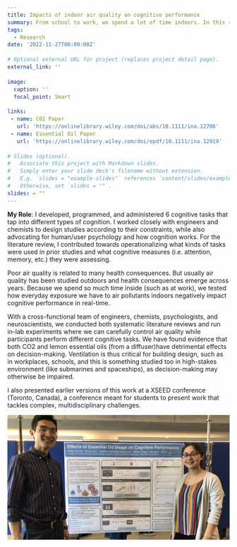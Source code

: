 ```yaml
---
title: Impacts of indoor air quality on cognitive performance
summary: From school to work, we spend a lot of time indoors. In this <strong> wide-scale collaboration</strong> between psychologists, engineers, and chemists, we are researching how everyday fluctuations in indoor air quality impacts cognition. We find that CO2, as well as common household fragrance products, negatively impact decision-making. This work provides actionable insights into why good building ventilation is so important.
tags:
  - Research
date: '2022-11-27T00:00:00Z'

# Optional external URL for project (replaces project detail page).
external_link: ''

image:
  caption: ''
  focal_point: Smart

links:
 - name: CO2 Paper
   url: 'https://onlinelibrary.wiley.com/doi/abs/10.1111/ina.12706'
 - name: Essential Oil Paper
   url: 'https://onlinelibrary.wiley.com/doi/epdf/10.1111/ina.12919'

# Slides (optional).
#   Associate this project with Markdown slides.
#   Simply enter your slide deck's filename without extension.
#   E.g. `slides = "example-slides"` references `content/slides/example-slides.md`.
#   Otherwise, set `slides = ""`.
slides: = ""
---
```

<strong>My Role</strong>: I developed, programmed, and administered 6 cognitive tasks that tap into different types of cognition. I worked closely with engineers and chemists to design studies according to their constraints, while also advocating for human/user psychology and how cognition works. For the literature review, I contributed towards operationalizing what kinds of tasks were used in prior studies and what cognitive measures (i.e. attention, memory, etc.) they were assessing.

Poor air quality is related to many health consequences. But usually air quality has been studied outdoors and health consequences emerge across years. Because we spend so much time inside (such as at work), we tested how everyday exposure we have to air pollutants indoors negatively impact cognitive performance in real-time.

With a cross-functional team of engineers, chemists, psychologists, and neuroscientists, we conducted both systematic literature reviews and run in-lab experiments where we can carefully control air quality while participants perform different cognitive tasks. We have found evidence that both CO2 and lemon essential oils (from a diffuser)have detrimental effects on decision-making. Ventilation is thus critical for building design, such as in workplaces, schools, and this is something studied too in high-stakes environment (like submarines and spaceships), as decision-making may otherwise be impaired.

 I also presented earlier versions of this work at a XSEED conference (Toronto, Canada), a conference meant for students to present work that tackles complex, multidisciplinary challenges. 

![xSEED](xseed.png)